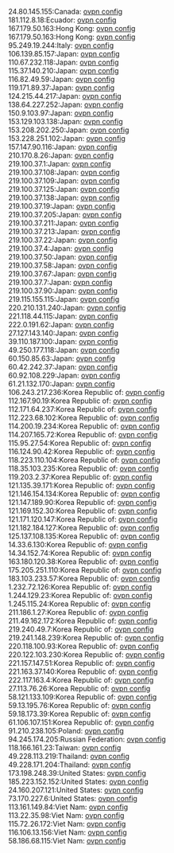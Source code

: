 24.80.145.155:Canada: [ovpn config](vpn/24_80_145_155.ovpn)  
181.112.8.18:Ecuador: [ovpn config](vpn/181_112_8_18.ovpn)  
167.179.50.163:Hong Kong: [ovpn config](vpn/167_179_50_163.ovpn)  
167.179.50.163:Hong Kong: [ovpn config](vpn/167_179_50_163.ovpn)  
95.249.19.244:Italy: [ovpn config](vpn/95_249_19_244.ovpn)  
106.139.85.157:Japan: [ovpn config](vpn/106_139_85_157.ovpn)  
110.67.232.118:Japan: [ovpn config](vpn/110_67_232_118.ovpn)  
115.37.140.210:Japan: [ovpn config](vpn/115_37_140_210.ovpn)  
116.82.49.59:Japan: [ovpn config](vpn/116_82_49_59.ovpn)  
119.171.89.37:Japan: [ovpn config](vpn/119_171_89_37.ovpn)  
124.215.44.217:Japan: [ovpn config](vpn/124_215_44_217.ovpn)  
138.64.227.252:Japan: [ovpn config](vpn/138_64_227_252.ovpn)  
150.9.103.97:Japan: [ovpn config](vpn/150_9_103_97.ovpn)  
153.129.103.138:Japan: [ovpn config](vpn/153_129_103_138.ovpn)  
153.208.202.250:Japan: [ovpn config](vpn/153_208_202_250.ovpn)  
153.228.251.102:Japan: [ovpn config](vpn/153_228_251_102.ovpn)  
157.147.90.116:Japan: [ovpn config](vpn/157_147_90_116.ovpn)  
210.170.8.26:Japan: [ovpn config](vpn/210_170_8_26.ovpn)  
219.100.37.1:Japan: [ovpn config](vpn/219_100_37_1.ovpn)  
219.100.37.108:Japan: [ovpn config](vpn/219_100_37_108.ovpn)  
219.100.37.109:Japan: [ovpn config](vpn/219_100_37_109.ovpn)  
219.100.37.125:Japan: [ovpn config](vpn/219_100_37_125.ovpn)  
219.100.37.138:Japan: [ovpn config](vpn/219_100_37_138.ovpn)  
219.100.37.19:Japan: [ovpn config](vpn/219_100_37_19.ovpn)  
219.100.37.205:Japan: [ovpn config](vpn/219_100_37_205.ovpn)  
219.100.37.211:Japan: [ovpn config](vpn/219_100_37_211.ovpn)  
219.100.37.213:Japan: [ovpn config](vpn/219_100_37_213.ovpn)  
219.100.37.22:Japan: [ovpn config](vpn/219_100_37_22.ovpn)  
219.100.37.4:Japan: [ovpn config](vpn/219_100_37_4.ovpn)  
219.100.37.50:Japan: [ovpn config](vpn/219_100_37_50.ovpn)  
219.100.37.58:Japan: [ovpn config](vpn/219_100_37_58.ovpn)  
219.100.37.67:Japan: [ovpn config](vpn/219_100_37_67.ovpn)  
219.100.37.7:Japan: [ovpn config](vpn/219_100_37_7.ovpn)  
219.100.37.90:Japan: [ovpn config](vpn/219_100_37_90.ovpn)  
219.115.155.115:Japan: [ovpn config](vpn/219_115_155_115.ovpn)  
220.210.131.240:Japan: [ovpn config](vpn/220_210_131_240.ovpn)  
221.118.44.115:Japan: [ovpn config](vpn/221_118_44_115.ovpn)  
222.0.191.62:Japan: [ovpn config](vpn/222_0_191_62.ovpn)  
27.127.143.140:Japan: [ovpn config](vpn/27_127_143_140.ovpn)  
39.110.187.100:Japan: [ovpn config](vpn/39_110_187_100.ovpn)  
49.250.177.118:Japan: [ovpn config](vpn/49_250_177_118.ovpn)  
60.150.85.63:Japan: [ovpn config](vpn/60_150_85_63.ovpn)  
60.42.242.37:Japan: [ovpn config](vpn/60_42_242_37.ovpn)  
60.92.108.229:Japan: [ovpn config](vpn/60_92_108_229.ovpn)  
61.21.132.170:Japan: [ovpn config](vpn/61_21_132_170.ovpn)  
106.243.217.236:Korea Republic of: [ovpn config](vpn/106_243_217_236.ovpn)  
112.167.90.19:Korea Republic of: [ovpn config](vpn/112_167_90_19.ovpn)  
112.171.64.237:Korea Republic of: [ovpn config](vpn/112_171_64_237.ovpn)  
112.223.68.102:Korea Republic of: [ovpn config](vpn/112_223_68_102.ovpn)  
114.200.19.234:Korea Republic of: [ovpn config](vpn/114_200_19_234.ovpn)  
114.207.165.72:Korea Republic of: [ovpn config](vpn/114_207_165_72.ovpn)  
115.95.27.54:Korea Republic of: [ovpn config](vpn/115_95_27_54.ovpn)  
116.124.90.42:Korea Republic of: [ovpn config](vpn/116_124_90_42.ovpn)  
118.223.110.104:Korea Republic of: [ovpn config](vpn/118_223_110_104.ovpn)  
118.35.103.235:Korea Republic of: [ovpn config](vpn/118_35_103_235.ovpn)  
119.203.2.37:Korea Republic of: [ovpn config](vpn/119_203_2_37.ovpn)  
121.135.39.171:Korea Republic of: [ovpn config](vpn/121_135_39_171.ovpn)  
121.146.154.134:Korea Republic of: [ovpn config](vpn/121_146_154_134.ovpn)  
121.147.189.90:Korea Republic of: [ovpn config](vpn/121_147_189_90.ovpn)  
121.169.152.30:Korea Republic of: [ovpn config](vpn/121_169_152_30.ovpn)  
121.171.120.147:Korea Republic of: [ovpn config](vpn/121_171_120_147.ovpn)  
121.182.184.127:Korea Republic of: [ovpn config](vpn/121_182_184_127.ovpn)  
125.137.108.135:Korea Republic of: [ovpn config](vpn/125_137_108_135.ovpn)  
14.33.6.130:Korea Republic of: [ovpn config](vpn/14_33_6_130.ovpn)  
14.34.152.74:Korea Republic of: [ovpn config](vpn/14_34_152_74.ovpn)  
163.180.120.38:Korea Republic of: [ovpn config](vpn/163_180_120_38.ovpn)  
175.205.251.110:Korea Republic of: [ovpn config](vpn/175_205_251_110.ovpn)  
183.103.233.57:Korea Republic of: [ovpn config](vpn/183_103_233_57.ovpn)  
1.232.72.126:Korea Republic of: [ovpn config](vpn/1_232_72_126.ovpn)  
1.244.129.23:Korea Republic of: [ovpn config](vpn/1_244_129_23.ovpn)  
1.245.115.24:Korea Republic of: [ovpn config](vpn/1_245_115_24.ovpn)  
211.186.1.27:Korea Republic of: [ovpn config](vpn/211_186_1_27.ovpn)  
211.49.162.172:Korea Republic of: [ovpn config](vpn/211_49_162_172.ovpn)  
219.240.49.7:Korea Republic of: [ovpn config](vpn/219_240_49_7.ovpn)  
219.241.148.239:Korea Republic of: [ovpn config](vpn/219_241_148_239.ovpn)  
220.118.100.93:Korea Republic of: [ovpn config](vpn/220_118_100_93.ovpn)  
220.122.103.230:Korea Republic of: [ovpn config](vpn/220_122_103_230.ovpn)  
221.157.147.51:Korea Republic of: [ovpn config](vpn/221_157_147_51.ovpn)  
221.163.37.140:Korea Republic of: [ovpn config](vpn/221_163_37_140.ovpn)  
222.117.163.4:Korea Republic of: [ovpn config](vpn/222_117_163_4.ovpn)  
27.113.76.26:Korea Republic of: [ovpn config](vpn/27_113_76_26.ovpn)  
58.121.133.109:Korea Republic of: [ovpn config](vpn/58_121_133_109.ovpn)  
59.13.195.76:Korea Republic of: [ovpn config](vpn/59_13_195_76.ovpn)  
59.18.173.39:Korea Republic of: [ovpn config](vpn/59_18_173_39.ovpn)  
61.106.107.151:Korea Republic of: [ovpn config](vpn/61_106_107_151.ovpn)  
91.210.238.105:Poland: [ovpn config](vpn/91_210_238_105.ovpn)  
94.245.174.205:Russian Federation: [ovpn config](vpn/94_245_174_205.ovpn)  
118.166.161.23:Taiwan: [ovpn config](vpn/118_166_161_23.ovpn)  
49.228.113.219:Thailand: [ovpn config](vpn/49_228_113_219.ovpn)  
49.228.171.204:Thailand: [ovpn config](vpn/49_228_171_204.ovpn)  
173.198.248.39:United States: [ovpn config](vpn/173_198_248_39.ovpn)  
185.223.152.152:United States: [ovpn config](vpn/185_223_152_152.ovpn)  
24.160.207.121:United States: [ovpn config](vpn/24_160_207_121.ovpn)  
73.170.227.6:United States: [ovpn config](vpn/73_170_227_6.ovpn)  
113.161.149.84:Viet Nam: [ovpn config](vpn/113_161_149_84.ovpn)  
113.22.35.98:Viet Nam: [ovpn config](vpn/113_22_35_98.ovpn)  
115.72.26.172:Viet Nam: [ovpn config](vpn/115_72_26_172.ovpn)  
116.106.13.156:Viet Nam: [ovpn config](vpn/116_106_13_156.ovpn)  
58.186.68.115:Viet Nam: [ovpn config](vpn/58_186_68_115.ovpn)  
